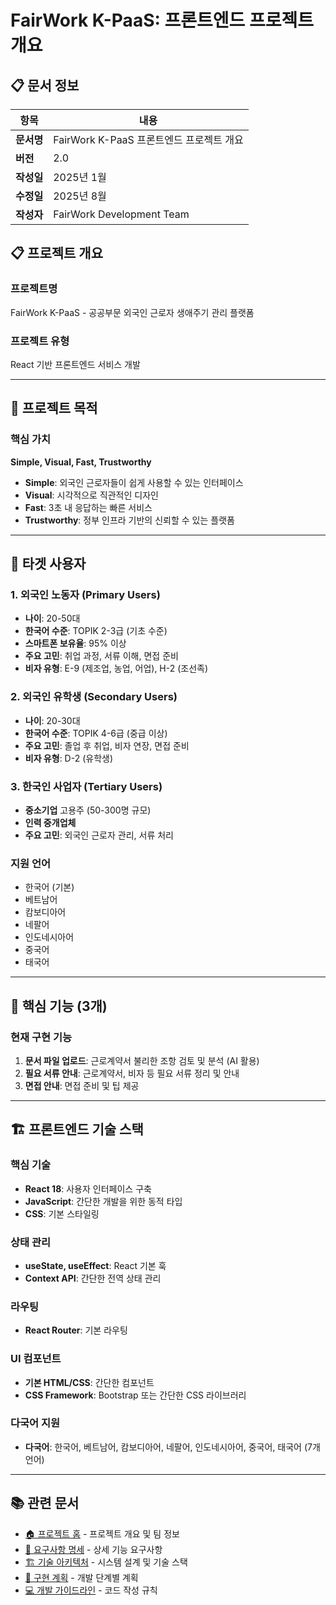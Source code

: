 # FairWork K-PaaS: 프론트엔드 프로젝트 개요

## 📋 문서 정보

| 항목 | 내용 |
|------|------|
| **문서명** | FairWork K-PaaS 프론트엔드 프로젝트 개요 |
| **버전** | 2.0 |
| **작성일** | 2025년 1월 |
| **수정일** | 2025년 8월 |
| **작성자** | FairWork Development Team |

## 📋 프로젝트 개요

### **프로젝트명**
FairWork K-PaaS - 공공부문 외국인 근로자 생애주기 관리 플랫폼

### **프로젝트 유형**
React 기반 프론트엔드 서비스 개발

---

## 🎯 프로젝트 목적

### **핵심 가치**
**Simple, Visual, Fast, Trustworthy**
- **Simple**: 외국인 근로자들이 쉽게 사용할 수 있는 인터페이스
- **Visual**: 시각적으로 직관적인 디자인
- **Fast**: 3초 내 응답하는 빠른 서비스
- **Trustworthy**: 정부 인프라 기반의 신뢰할 수 있는 플랫폼

---

## 👥 타겟 사용자

### **1. 외국인 노동자 (Primary Users)**
- **나이**: 20-50대
- **한국어 수준**: TOPIK 2-3급 (기초 수준)
- **스마트폰 보유율**: 95% 이상
- **주요 고민**: 취업 과정, 서류 이해, 면접 준비
- **비자 유형**: E-9 (제조업, 농업, 어업), H-2 (조선족)

### **2. 외국인 유학생 (Secondary Users)**
- **나이**: 20-30대
- **한국어 수준**: TOPIK 4-6급 (중급 이상)
- **주요 고민**: 졸업 후 취업, 비자 연장, 면접 준비
- **비자 유형**: D-2 (유학생)

### **3. 한국인 사업자 (Tertiary Users)**
- **중소기업** 고용주 (50-300명 규모)
- **인력 중개업체**
- **주요 고민**: 외국인 근로자 관리, 서류 처리

### **지원 언어**
- 한국어 (기본)
- 베트남어
- 캄보디아어
- 네팔어
- 인도네시아어
- 중국어
- 태국어

---

## 🚀 핵심 기능 (3개)

### **현재 구현 기능**
1. **문서 파일 업로드**: 근로계약서 불리한 조항 검토 및 분석 (AI 활용)
2. **필요 서류 안내**: 근로계약서, 비자 등 필요 서류 정리 및 안내
3. **면접 안내**: 면접 준비 및 팁 제공

---

## 🏗️ 프론트엔드 기술 스택

### **핵심 기술**
- **React 18**: 사용자 인터페이스 구축
- **JavaScript**: 간단한 개발을 위한 동적 타입
- **CSS**: 기본 스타일링

### **상태 관리**
- **useState, useEffect**: React 기본 훅
- **Context API**: 간단한 전역 상태 관리

### **라우팅**
- **React Router**: 기본 라우팅

### **UI 컴포넌트**
- **기본 HTML/CSS**: 간단한 컴포넌트
- **CSS Framework**: Bootstrap 또는 간단한 CSS 라이브러리

### **다국어 지원**
- **다국어**: 한국어, 베트남어, 캄보디아어, 네팔어, 인도네시아어, 중국어, 태국어 (7개 언어)

---

## 📚 관련 문서

- [🏠 프로젝트 홈](../README.md) - 프로젝트 개요 및 팀 정보
- [📝 요구사항 명세](./02_Requirements_Specification.md) - 상세 기능 요구사항
- [🏗️ 기술 아키텍처](./03_Technical_Architecture.md) - 시스템 설계 및 기술 스택
- [🚀 구현 계획](./04_Implementation_Plan.md) - 개발 단계별 계획
- [💻 개발 가이드라인](../.cursor/rules/fe-development-guidelines.mdc) - 코드 작성 규칙




